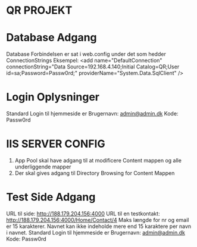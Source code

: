 # QR PROJEKT

# Database Adgang
  Database Forbindelsen er sat i web.config under det som hedder ConnectionStrings
  Eksempel: 
  \<add name="DefaultConnection" connectionString="Data Source=192.168.4.140;Initial Catalog=QR;User id=sa;Password=Passw0rd;" providerName="System.Data.SqlClient" \/\>

# Login Oplysninger
  Standard Login til hjemmeside er
  Brugernavn: admin@admin.dk
  Kode: Passw0rd

# IIS SERVER CONFIG
  1. App Pool skal have adgang til at modificere Content mappen og alle underliggende mapper
  2. Der skal gives adgang til Directory Browsing for Content Mappen

# Test Side Adgang
  URL til side: http://188.179.204.156:4000
  URL til en testkontakt: http://188.179.204.156:4000/Home/Contact/4
  Maks længde for nr og email er 15 karakterer. Navnet kan ikke indeholde mere end 15 karaktere per navn i navnet.
  Standard Login til hjemmeside er
  Brugernavn: admin@admin.dk
  Kode: Passw0rd
